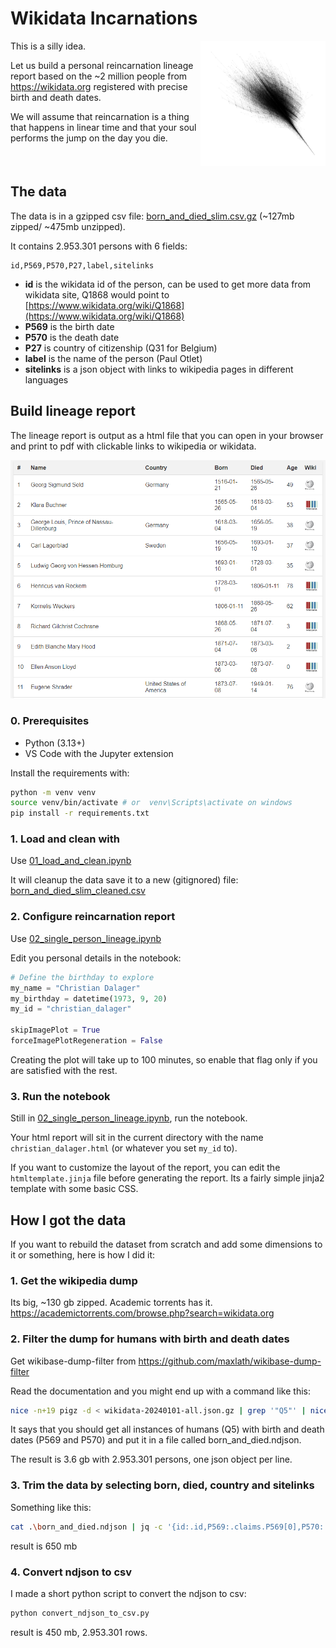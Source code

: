 # Wikidata Incarnations

<img src="christian_dalager.png" alt="Christian Dalager" style="float:right;height:auto;width:200px"/>

This is a silly idea.

Let us build a personal reincarnation lineage report based on the ~2 million people from <https://wikidata.org> registered with precise birth and death dates.

We will assume that reincarnation is a thing that happens in linear time and that your soul performs the jump on the day you die.
<br style="clear:both" />

## The data

The data is in a gzipped csv file: [born_and_died_slim.csv.gz](born_and_died_slim.csv.gz) (~127mb zipped/ ~475mb unzipped).

It contains 2.953.301 persons with 6 fields:

```csv
id,P569,P570,P27,label,sitelinks
```

- **id** is the wikidata id of the person, can be used to get more data from wikidata site, Q1868 would point to [https://www.wikidata.org/wiki/Q1868](https://www.wikidata.org/wiki/Q1868)
- **P569** is the birth date
- **P570** is the death date
- **P27** is country of citizenship (Q31 for Belgium)
- **label** is the name of the person (Paul Otlet)
- **sitelinks** is a json object with links to wikipedia pages in different languages

## Build lineage report

The lineage report is output as a html file that you can open in your browser and print to pdf with clickable links to wikipedia or wikidata.

![Screenshot of report](screenshot.png)

### 0. Prerequisites

- Python (3.13+)
- VS Code with the Jupyter extension

Install the requirements with:

```bash
python -m venv venv
source venv/bin/activate # or  venv\Scripts\activate on windows
pip install -r requirements.txt
```

### 1. Load and clean with

Use [01_load_and_clean.ipynb](01_load_and_clean.ipynb)

It will cleanup the data save it to a new (gitignored) file: [born_and_died_slim_cleaned.csv](born_and_died_slim_cleaned.csv)

### 2. Configure reincarnation report

Use [02_single_person_lineage.ipynb](02_single_person_lineage.ipynb)

Edit you personal details in the notebook:

```python
# Define the birthday to explore
my_name = "Christian Dalager"
my_birthday = datetime(1973, 9, 20)
my_id = "christian_dalager"

skipImagePlot = True
forceImagePlotRegeneration = False
```

Creating the plot will take up to 100 minutes, so enable that flag only if you are satisfied with the rest.

### 3. Run the notebook

Still in [02_single_person_lineage.ipynb](02_single_person_lineage.ipynb), run the notebook.

Your html report will sit in the current directory with the name `christian_dalager.html` (or whatever you set `my_id` to).

If you want to customize the layout of the report, you can edit the `htmltemplate.jinja` file before generating the report. Its a fairly simple jinja2 template with some basic CSS.

## How I got the data

If you want to rebuild the dataset from scratch and add some dimensions to it or something, here is how I did it:

### 1. Get the wikipedia dump

Its big, ~130 gb zipped. Academic torrents has it. <https://academictorrents.com/browse.php?search=wikidata.org>

### 2. Filter the dump for humans with birth and death dates

Get wikibase-dump-filter from <https://github.com/maxlath/wikibase-dump-filter>

Read the documentation and you might end up with a command like this:

```bash
nice -n+19 pigz -d < wikidata-20240101-all.json.gz | grep '"Q5"' | nice -n+19 load-balance-lines wikibase-dump-filter --simplify -q --claim 'P31:Q5&P569&P570' > born_and_died.ndjson
```

It says that you should get all instances of humans (Q5) with birth and death dates (P569 and P570) and put it in a file called born_and_died.ndjson.

The result is 3.6 gb with 2.953.301 persons, one json object per line.

### 3. Trim the data by selecting born, died, country and sitelinks

Something like this:

```bash
cat .\born_and_died.ndjson | jq -c '{id:.id,P569:.claims.P569[0],P570:.claims.P570[0],P27:(.claims.P27[0] // null),label:(.labels.en // (.labels | to_entries | .[0].value)),sitelinks:.sitelinks}' > born_and_died_slim.ndjson
```

result is 650 mb

### 4. Convert ndjson to csv

I made a short python script to convert the ndjson to csv:

```bash
python convert_ndjson_to_csv.py
```

result is 450 mb, 2.953.301 rows.
